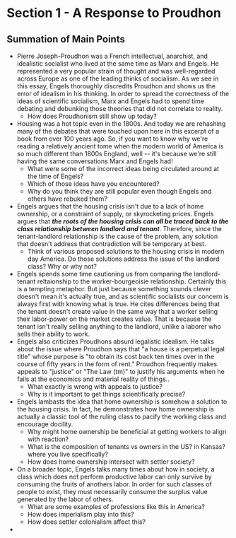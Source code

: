# Section 1 - A Response to Proudhon
## Summation of Main Points
* Pierre Joseph-Proudhon was a French intellectual, anarchist, and idealistic socialist who lived at the same time as Marx and Engels. He represented a very popular strain of thought and was well-regarded across Europe as one of the leading thinks of socialism. As we see in this essay, Engels thoroughly discredits Proudhon and shows us the error of idealism in his thinking. In order to spread the correctness of the ideas of scientific socialism, Marx and Engels had to spend time debating and debunking those theories that did not correlate to reality.
	* How does Proudhonism still show up today?
* Housing was a hot topic even in the 1800s. And today we are rehashing many of the debates that were touched upon here in this excerpt of a book from over 100 years ago. So, if you want to know why we're reading a relatively ancient tome when the modern world of America is so much different than 1800s England, well -- it's because we're still having the same conversations Marx and Engels had!
	* What were some of the incorrect ideas being circulated around at the time of Engels?
	* Which of those ideas have you encountered?
	* Why do you think they are still popular even though Engels and others have rebuked them?
* Engels argues that the housing crisis isn't due to a lack of home ownership, or a constraint of supply, or skyrocketing prices. Engels argues that ***the roots of the housing crisis can all be traced back to the class relationship between landlord and tenant***. Therefore, since the tenant-landlord relationship is the cause of the problem, any solution that doesn't address that contradiction will be temporary at best.
	* Think of various proposed solutions to the housing crisis in modern day America. Do those solutions address the issue of the landlord class? Why or why not?
* Engels spends some time cautioning us from comparing the landlord-tenant reltaionship to the worker-bourgeoisie relationship. Certainly this is a tempting metaphor. But just because something sounds clever doesn't mean it's actually true, and as scientific socialists our concern is always first with knowing what is true. He cites differences being that the tenant doesn't create value in the same way that a worker selling their labor-power on the market creates value. That is because the tenant isn't really selling anything to the landlord, unlike a laborer who sells their ability to work.
* Engels also criticizes Proudhons absurd legalistic idealism. He talks about the issue where Proudhon says that "a house is a perpetual legal title" whose purpose is "to obtain its cost back ten times over in the course of fifty years in the form of rent." Proudhon frequently makes appeals to "justice" or "The Law (tm)" to justify his arguments when he fails at the economics and material reality of things..
	* What exactly is wrong with appeals to justice?
	* Why is it important to get things scientifically precise?
* Engels lambasts the idea that home ownership is somehow a solution to the housing crisis. In fact, he demonstrates how home ownership is actually a classic tool of the ruling class to pacify the working class and encourage docility.
	* Why might home ownership be beneficial at getting workers to align with reaction?
	* What is the composition of tenants vs owners in the US? in Kansas? where you live specifically?
	* How does home ownership intersect with settler society?
* On a broader topic, Engels talks many times about how in society, a class which does not perform productive labor can only survive by consuming the fruits of anothers labor. In order for such classes of people to exist, they must necessarily consume the surplus value generated by the labor of others.
	* What are some examples of professions like this in America?
	* How does imperialism play into this?
	* How does settler colonialism affect this?
* 